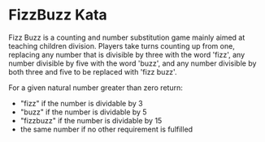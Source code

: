 # FizzBuzz Kata

Fizz Buzz is a counting and number substitution game mainly aimed at teaching children division. Players take turns
counting up from one, replacing any number that is divisible by three with the word 'fizz', any number divisible by
five with the word 'buzz', and any number divisible by both three and five to be replaced with 'fizz buzz'.

For a given natural number greater than zero return:

- "fizz" if the number is dividable by 3
- "buzz" if the number is dividable by 5
- "fizzbuzz" if the number is dividable by 15
- the same number if no other requirement is fulfilled